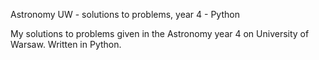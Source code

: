 
Astronomy UW - solutions to problems, year 4 - Python


My solutions to problems given in the Astronomy year 4 on University of Warsaw. Written in Python.
